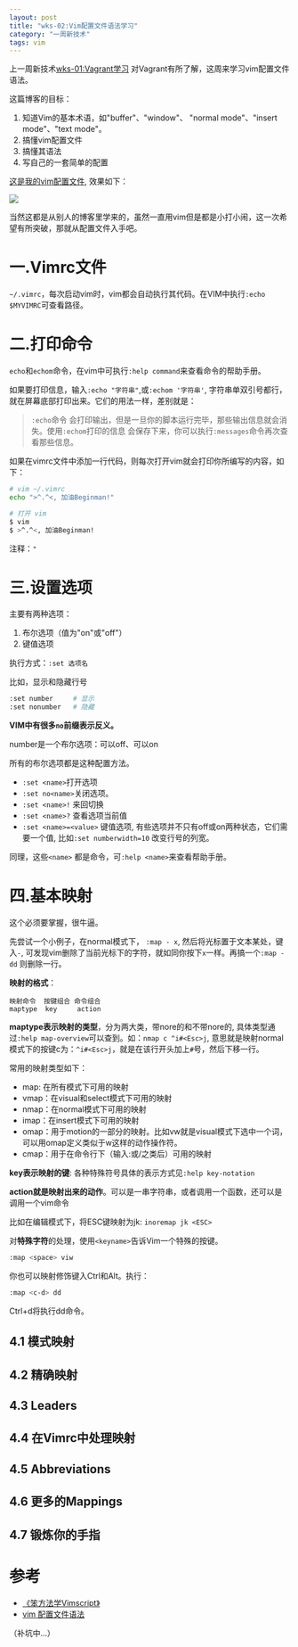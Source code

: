 ```yaml
---
layout: post
title: "wks-02:Vim配置文件语法学习"
category: "一周新技术"
tags: vim
---
```


上一周新技术[wks-01:Vagrant学习](http://beginman.cn/2016/11/13/vagrant/) 对Vagrant有所了解，这周来学习vim配置文件语法。

这篇博客的目标：

1. 知道Vim的基本术语，如"buffer"、"window"、 "normal mode"、"insert mode"、"text mode"。
2. 搞懂vim配置文件
3. 搞懂其语法
4. 写自己的一套简单的配置

[这是我的vim配置文件](https://gist.github.com/BeginMan/baac945fc21df885e19e5cb16ad99c45), 效果如下：

![](http://beginman.qiniudn.com/2016-11-21-14797259160690.jpg)

当然这都是从别人的博客里学来的，虽然一直用vim但是都是小打小闹，这一次希望有所突破，那就从配置文件入手吧。


# 一.Vimrc文件

`~/.vimrc`，每次启动vim时，vim都会自动执行其代码。在VIM中执行`:echo $MYVIMRC`可查看路径。

# 二.打印命令

`echo`和`echom`命令，在vim中可执行`:help command`来查看命令的帮助手册。

如果要打印信息，输入`:echo "字符串"`,或`:echom '字符串'`, 字符串单双引号都行，就在屏幕底部打印出来。它们的用法一样，差别就是：

>`:echo`命令 会打印输出，但是一旦你的脚本运行完毕，那些输出信息就会消失。使用`:echom`打印的信息 会保存下来，你可以执行`:messages`命令再次查看那些信息。

如果在vimrc文件中添加一行代码，则每次打开vim就会打印你所编写的内容，如下：

```bash
# vim ~/.vimrc
echo ">^.^<, 加油Beginman!"

# 打开 vim
$ vim
$ >^.^<, 加油Beginman!
```

注释：`"`

# 三.设置选项

主要有两种选项：

1. 布尔选项（值为"on"或"off"）
2. 键值选项

执行方式：`:set 选项名`

比如，显示和隐藏行号

```bash
:set number     # 显示
:set nonumber   # 隐藏
```

**VIM中有很多`no`前缀表示反义。**

number是一个布尔选项：可以off、可以on

所有的布尔选项都是这种配置方法。

- `:set <name>`打开选项
- `:set no<name>`关闭选项。
- `:set <name>!` 来回切换
- `:set <name>?` 查看选项当前值
- `:set <name>=<value>` 键值选项, 有些选项并不只有off或on两种状态，它们需要一个值, 比如`:set numberwidth=10` 改变行号的列宽。

同理，这些`<name>` 都是命令，可`:help <name>`来查看帮助手册。

# 四.基本映射

这个必须要掌握，很牛逼。

先尝试一个小例子，在normal模式下， `:map - x`, 然后将光标置于文本某处，键入`-`, 可发现vim删除了当前光标下的字符，就如同你按下`x`一样。再搞一个`:map - dd` 则删除一行。

**映射的格式**：

    映射命令  按键组合 命令组合
    maptype  key     action

**maptype表示映射的类型**，分为两大类，带nore的和不带nore的, 具体类型通过`:help map-overview`可以查到。如：`nmap c ^i#<Esc>j`, 意思就是映射normal模式下的按键c为：`^i#<Esc>j`，就是在该行开头加上`#`号，然后下移一行。

常用的映射类型如下：

- map: 在所有模式下可用的映射
- vmap：在visual和select模式下可用的映射
- nmap：在normal模式下可用的映射
- imap：在insert模式下可用的映射
- omap：用于motion的一部分的映射。比如vw就是visual模式下选中一个词，可以用omap定义类似于w这样的动作操作符。
- cmap：用于在命令行下（输入:或/之类后）可用的映射

**key表示映射的键**: 各种特殊符号具体的表示方式见`:help key-notation`

**action就是映射出来的动作**。可以是一串字符串，或者调用一个函数，还可以是调用一个vim命令

比如在编辑模式下，将ESC键映射为jk: `inoremap jk <ESC>`

对**特殊字符**的处理，使用`<keyname>`告诉Vim一个特殊的按键。

```bash
:map <space> viw
```

你也可以映射修饰键入Ctrl和Alt。执行：

```bash
:map <c-d> dd
```

Ctrl+d将执行dd命令。

## 4.1 模式映射

## 4.2 精确映射

## 4.3 Leaders

## 4.4 在Vimrc中处理映射

## 4.5 Abbreviations

## 4.6 更多的Mappings

## 4.7 锻炼你的手指


# 参考

- [《笨方法学Vimscript》](http://learnvimscriptthehardway.onefloweroneworld.com/)
- [vim 配置文件语法](http://blog.csdn.net/trochiluses/article/details/21776365)

（补坑中...）



